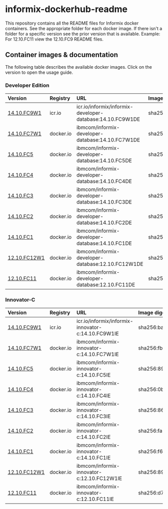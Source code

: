 # informix-dockerhub-readme

This repository contains all the README files for Informix docker containers.  See the appropriate folder for each docker image.  If there isn't a folder for a specific version see the prior version that is available.  Example: For 12.10.FC11 view the 12.10.FC9 README files.

## Container images & documentation

The following table describes the available docker images. Click on the version to open the usage guide.

### Developer Edition

| Version | Registry | URL | Image digest |
| :------- | :------ | :-------  | :------- |
[14.10.FC9W1 ](https://github.com/informix/informix-dockerhub-readme/blob/master/14.10.FC9W1/informix-developer-database.md)| icr.io |icr.io/informix/informix-developer-database:14.10.FC9W1DE     |  sha256:5eb0d519188d1c5d655775343974cec2063244b7a0f60b4e4dda8809ca9b376e
[14.10.FC7W1 ](https://github.com/informix/informix-dockerhub-readme/blob/master/14.10.FC7W1/informix-developer-database.md)| docker.io |ibmcom/informix-developer-database:14.10.FC7W1DE   |  sha256:069febf6b08d72866ad8d7b06c1caf190df423f7b407de1ce18e3d89a8f8803d
[14.10.FC5   ](https://github.com/informix/informix-dockerhub-readme/blob/master/14.10.FC5/informix-developer-database.md)| docker.io |ibmcom/informix-developer-database:14.10.FC5DE     |  sha256:cec3c0c42e996e85da8109197d760ac45ca2d7cd03a9ba9b44984d4a5d780830
[14.10.FC4   ](https://github.com/informix/informix-dockerhub-readme/blob/master/14.10.FC1/informix-developer-database.md)| docker.io |ibmcom/informix-developer-database:14.10.FC4DE     |  sha256:d09157f8ee52e54e9a00e2abd12887f6461d7ad73e28dd4114ee98299a56dc23
[14.10.FC3   ](https://github.com/informix/informix-dockerhub-readme/blob/master/14.10.FC1/informix-developer-database.md)| docker.io |ibmcom/informix-developer-database:14.10.FC3DE     |  sha256:be499a4b3dd44703499ec71d0b3cddc019f848f28f7e163af102345fdccac7ce
[14.10.FC2   ](https://github.com/informix/informix-dockerhub-readme/blob/master/14.10.FC1/informix-developer-database.md)| docker.io |ibmcom/informix-developer-database:14.10.FC2DE     |  sha256:5ba7397670dffba3b5e5116f303115744d83b9bc8a1c169772d0e32e363cfeb7
[14.10.FC1   ](https://github.com/informix/informix-dockerhub-readme/blob/master/14.10.FC1/informix-developer-database.md)| docker.io |ibmcom/informix-developer-database:14.10.FC1DE     |  sha256:f0fddbcca0d2f3f960152c2b7d3ce7ad8d098b2ebe7736c946126ce8ba1d7ed8
[12.10.FC12W1](https://github.com/informix/informix-dockerhub-readme/blob/master/12.10.FC12/informix-developer-database.md)| docker.io |ibmcom/informix-developer-database:12.10.FC12W1DE  |  sha256:da8e2f94f8897105ae463feb2465efd74c5879184f323061b4ac3a4b54d829ee
[12.10.FC11  ](https://github.com/informix/informix-dockerhub-readme/blob/master/12.10.FC12/informix-developer-database.md)| docker.io |ibmcom/informix-developer-database:12.10.FC11DE    |  sha256:59010a482ef5097a4b8f7c2ea1e578faecb64de7706ed880f0ff8df12901e914


### Innovator-C

| Version | Registry | URL | Image digest |
| :------- | :------ | :-------  | :------- |
[14.10.FC9W1 ](https://github.com/informix/informix-dockerhub-readme/blob/master/14.10.FC9W1/informix-innovator-c.md)| icr.io |icr.io/informix/informix-innovator-c:14.10.FC9W1IE   |  sha256:ba95136f6a0b11aca8c4b52cb014173bf8952ced27edee4e01517970e77b5340
[14.10.FC7W1 ](https://github.com/informix/informix-dockerhub-readme/blob/master/14.10.FC7W1/informix-innovator-c.md)| docker.io |ibmcom/informix-innovator-c:14.10.FC7W1IE   |  sha256:fb5a149a12b933bbc0736d491abba4fcf62d617bb64198c6da417d43ae712183
[14.10.FC5   ](https://github.com/informix/informix-dockerhub-readme/blob/master/14.10.FC5/informix-innovator-c.md)| docker.io |ibmcom/informix-innovator-c:14.10.FC5IE     |  sha256:894222cfa3483cefba42204acab1dc6b6c306e74c963249c14e40df0f671213c
[14.10.FC4   ](https://github.com/informix/informix-dockerhub-readme/blob/master/14.10.FC1/informix-innovator-c.md)| docker.io |ibmcom/informix-innovator-c:14.10.FC4IE     |  sha256:0bcf1aaf9651b6ae4cf476bcbfb187bfc77b36a44d0f08de957068522c0d2642
[14.10.FC3   ](https://github.com/informix/informix-dockerhub-readme/blob/master/14.10.FC1/informix-innovator-c.md)| docker.io |ibmcom/informix-innovator-c:14.10.FC3IE     |  sha256:8619b162c670def77693b32f822565620bccab7eb430ff5fdffccf52800bfce9
[14.10.FC2   ](https://github.com/informix/informix-dockerhub-readme/blob/master/14.10.FC1/informix-innovator-c.md)| docker.io |ibmcom/informix-innovator-c:14.10.FC2IE     |  sha256:fa5b2c9e4c929925162538decc19f97d4a6e51d7d703270b361e6df45fceec2f
[14.10.FC1   ](https://github.com/informix/informix-dockerhub-readme/blob/master/14.10.FC1/informix-innovator-c.md)| docker.io |ibmcom/informix-innovator-c:14.10.FC1IE     |  sha256:f6ac3a4472195e1f7baa39ff17b013d25116900d968d0e1b94b3f480da023396
[12.10.FC12W1](https://github.com/informix/informix-dockerhub-readme/blob/master/12.10.FC12/informix-innovator-c.md)| docker.io |ibmcom/informix-innovator-c:12.10.FC12W1IE  |  sha256:893a9af54eca8dfa6ecc94cde2c5b950b4666efc4b174201e9417e851df9fd63
[12.10.FC11  ](https://github.com/informix/informix-dockerhub-readme/blob/master/12.10.FC12/informix-innovator-c.md)| docker.io |ibmcom/informix-innovator-c:12.10.FC11IE    |  sha256:d770f1bfc1e98e9c2ec4ea90913615e990842115b72b590e69b38390b5275a1b